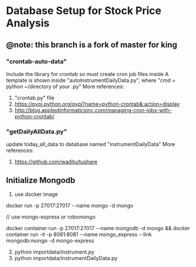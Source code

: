 # Database Setup for Stock Price Analysis

## @note: this branch is a fork of master for king

### "crontab-auto-data"
Include the library for crontab so must create cron job files inside
A template is shown inside "autoInstrumentDailyData.py", where "cmd = python ~/directory of your .py"
More references:
1. "crontab.py" file
2. https://pypi.python.org/pypi?name=python-crontab&:action=display 
3. http://blog.appliedinformaticsinc.com/managing-cron-jobs-with-python-crontab/

### "getDailyAllData.py"
update today_all_data to database named "instrumentDailyData"
More references:
1. https://github.com/waditu/tushare

## Initialize Mongodb
1) use docker image 

docker run -p 27017:27017 --name mongo -d mongo

// use mongo-express or robomongo

docker container run -p 27017:27017 --name mongodb -d mongo && docker container run -it -p 8081:8081 --name mongo_express --link mongodb:mongo -d mongo-express

2) python importdata/instrument.py
3) python importdata/instrumentDailyData.py

